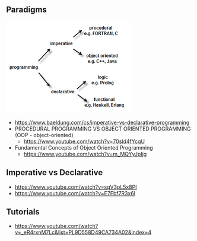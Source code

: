 
## Paradigms
![](images/functional-programming-taxonomy.png)

- https://www.baeldung.com/cs/imperative-vs-declarative-programming
- PROCEDURAL PROGRAMMING VS OBJECT ORIENTED PROGRAMMING (OOP - object-oriented)
    - https://www.youtube.com/watch?v=70sld4fYcqU
- Fundamental Concepts of Object Oriented Programming
    - https://www.youtube.com/watch?v=m_MQYyJpIjg 


## Imperative vs Declarative
- https://www.youtube.com/watch?v=sqV3pL5x8PI
- https://www.youtube.com/watch?v=E7Fbf7R3x6I

## Tutorials
- https://www.youtube.com/watch?v=_eR4rxnM7Lc&list=PL9D558D49CA734A02&index=4
